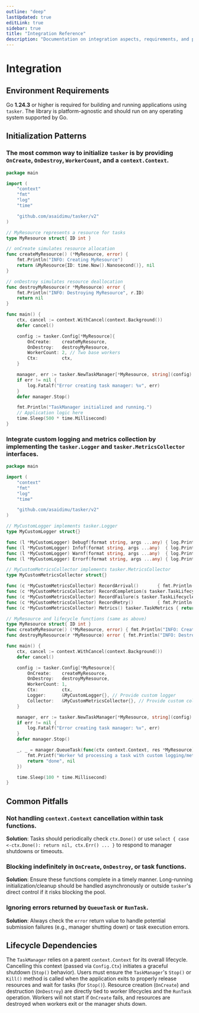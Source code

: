 ```yaml
---
outline: "deep"
lastUpdated: true
editLink: true
sidebar: true
title: "Integration Reference"
description: "Documentation on integration aspects, requirements, and patterns"
---
```

# Integration

## Environment Requirements

Go **1.24.3** or higher is required for building and running applications using `tasker`. The library is platform-agnostic and should run on any operating system supported by Go.

## Initialization Patterns

### The most common way to initialize `tasker` is by providing `OnCreate`, `OnDestroy`, `WorkerCount`, and a `context.Context`.



```go
package main

import (
	"context"
	"fmt"
	"log"
	"time"

	"github.com/asaidimu/tasker/v2"
)

// MyResource represents a resource for tasks
type MyResource struct{ ID int }

// onCreate simulates resource allocation
func createMyResource() (*MyResource, error) {
	fmt.Println("INFO: Creating MyResource")
	return &MyResource{ID: time.Now().Nanosecond()}, nil
}

// onDestroy simulates resource deallocation
func destroyMyResource(r *MyResource) error {
	fmt.Println("INFO: Destroying MyResource", r.ID)
	return nil
}

func main() {
	ctx, cancel := context.WithCancel(context.Background())
	defer cancel()

	config := tasker.Config[*MyResource]{
		OnCreate:    createMyResource,
		OnDestroy:   destroyMyResource,
		WorkerCount: 2, // Two base workers
		Ctx:         ctx,
	}

	manager, err := tasker.NewTaskManager[*MyResource, string](config)
	if err != nil {
		log.Fatalf("Error creating task manager: %v", err)
	}
	defer manager.Stop()

	fmt.Println("TaskManager initialized and running.")
	// Application logic here
	time.Sleep(500 * time.Millisecond)
}

```


### Integrate custom logging and metrics collection by implementing the `tasker.Logger` and `tasker.MetricsCollector` interfaces.



```go
package main

import (
	"context"
	"fmt"
	"log"
	"time"

	"github.com/asaidimu/tasker/v2"
)

// MyCustomLogger implements tasker.Logger
type MyCustomLogger struct{}

func (l *MyCustomLogger) Debugf(format string, args ...any) { log.Printf("[DEBUG] "+format, args...) }
func (l *MyCustomLogger) Infof(format string, args ...any)  { log.Printf("[INFO] "+format, args...) }
func (l *MyCustomLogger) Warnf(format string, args ...any)  { log.Printf("[WARN] "+format, args...) }
func (l *MyCustomLogger) Errorf(format string, args ...any) { log.Printf("[ERROR] "+format, args...) }

// MyCustomMetricsCollector implements tasker.MetricsCollector
type MyCustomMetricsCollector struct{}

func (c *MyCustomMetricsCollector) RecordArrival()       { fmt.Println("Metric: Task Arrived") }
func (c *MyCustomMetricsCollector) RecordCompletion(s tasker.TaskLifecycleTimestamps) { fmt.Printf("Metric: Task Completed (exec: %v)\n", s.FinishedAt.Sub(s.StartedAt)) }
func (c *MyCustomMetricsCollector) RecordFailure(s tasker.TaskLifecycleTimestamps)    { fmt.Println("Metric: Task Failed") }
func (c *MyCustomMetricsCollector) RecordRetry()         { fmt.Println("Metric: Task Retried") }
func (c *MyCustomMetricsCollector) Metrics() tasker.TaskMetrics { return tasker.TaskMetrics{} }

// MyResource and lifecycle functions (same as above)
type MyResource struct{ ID int }
func createMyResource() (*MyResource, error) { fmt.Println("INFO: Creating MyResource"); return &MyResource{ID: time.Now().Nanosecond()}, nil }
func destroyMyResource(r *MyResource) error { fmt.Println("INFO: Destroying MyResource", r.ID); return nil }

func main() {
	ctx, cancel := context.WithCancel(context.Background())
	defer cancel()

	config := tasker.Config[*MyResource]{
		OnCreate:    createMyResource,
		OnDestroy:   destroyMyResource,
		WorkerCount: 1,
		Ctx:         ctx,
		Logger:      &MyCustomLogger{}, // Provide custom logger
		Collector:   &MyCustomMetricsCollector{}, // Provide custom collector
	}

	manager, err := tasker.NewTaskManager[*MyResource, string](config)
	if err != nil {
		log.Fatalf("Error creating task manager: %v", err)
	}
	defer manager.Stop()

	_, _ = manager.QueueTask(func(ctx context.Context, res *MyResource) (string, error) {
		fmt.Printf("Worker %d processing a task with custom logging/metrics\n", res.ID)
		return "done", nil
	})

	time.Sleep(100 * time.Millisecond)
}

```


## Common Pitfalls

### Not handling `context.Context` cancellation within task functions.

**Solution**: Tasks should periodically check `ctx.Done()` or use `select { case <-ctx.Done(): return nil, ctx.Err() ... }` to respond to manager shutdowns or timeouts.

### Blocking indefinitely in `OnCreate`, `OnDestroy`, or task functions.

**Solution**: Ensure these functions complete in a timely manner. Long-running initialization/cleanup should be handled asynchronously or outside `tasker`'s direct control if it risks blocking the pool.

### Ignoring errors returned by `QueueTask` or `RunTask`.

**Solution**: Always check the `error` return value to handle potential submission failures (e.g., manager shutting down) or task execution errors.

## Lifecycle Dependencies

The `TaskManager` relies on a parent `context.Context` for its overall lifecycle. Cancelling this context (passed via `Config.Ctx`) initiates a graceful shutdown (`Stop()` behavior). Users must ensure the `TaskManager`'s `Stop()` or `Kill()` method is called when the application exits to properly release resources and wait for tasks (for `Stop()`). Resource creation (`OnCreate`) and destruction (`OnDestroy`) are directly tied to worker lifecycles and the `RunTask` operation. Workers will not start if `OnCreate` fails, and resources are destroyed when workers exit or the manager shuts down.

